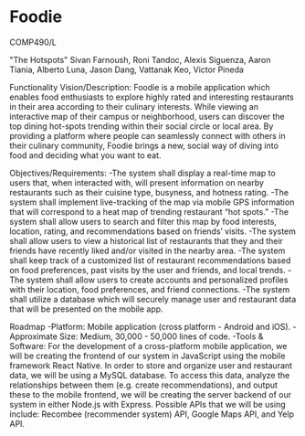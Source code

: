 # Foodie
COMP490/L 

"The Hotspots" 
Sivan Farnoush, Roni Tandoc, Alexis Siguenza, Aaron Tiania, Alberto Luna, Jason Dang, Vattanak Keo, Victor Pineda

Functionality
Vision/Description: 
Foodie is a mobile application which enables food enthusiasts to explore highly rated and interesting restaurants in their area according to their culinary interests. While viewing an interactive map of their campus or neighborhood, users can discover the top dining hot-spots trending within their social circle or local area. By providing a platform where people can seamlessly connect with others in their culinary community, Foodie brings a new, social way of diving into food and deciding what you want to eat.
 
Objectives/Requirements:
-The system shall display a real-time map to users that, when interacted with, will present information on nearby restaurants such as their cuisine type, busyness, and hotness rating. 
-The system shall implement live-tracking of the map via mobile GPS information that will correspond to a heat map of trending restaurant “hot spots.”
-The system shall allow users to search and filter this map by food interests, location, rating, and recommendations based on friends’ visits.
-The system shall allow users to view a historical list of restaurants that they and their friends have recently liked and/or visited in the nearby area.
-The system shall keep track of a customized list of restaurant recommendations based on food preferences, past visits by the user and friends, and local trends.
-The system shall allow users to create accounts and personalized profiles with their location, food preferences, and friend connections.
-The system shall utilize a database which will securely manage user and restaurant data that will be presented on the mobile app.

Roadmap
-Platform: Mobile application (cross platform - Android and iOS).
-Approximate Size: Medium, 30,000 - 50,000 lines of code.
-Tools & Software:
For the development of a cross-platform mobile application, we will be creating the frontend of our system in JavaScript using the mobile framework React Native. In order to store and organize user and restaurant data, we will be using a MySQL database. To access this data, analyze the relationships between them (e.g. create recommendations), and output these to the mobile frontend, we will be creating the server backend of our system in either Node.js with Express. Possible APIs that we will be using include: Recombee (recommender system) API, Google Maps API, and Yelp API.
